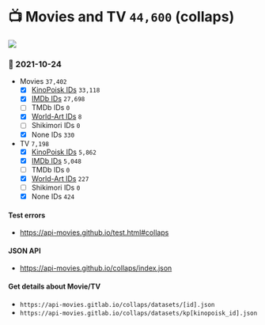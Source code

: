 # :tv: Movies and TV `44,600` (collaps)

<a href="https://API-Movies.github.io"><img src="https://API-Movies.github.io/banner.png?cache"></a>

### :date: 2021-10-24
- Movies `37,402`
  - [x] <a href="https://API-Movies.github.io/collaps/movie_kinopoisk_ids.json">KinoPoisk IDs</a> `33,118`
  - [x] <a href="https://API-Movies.github.io/collaps/movie_imdb_ids.json">IMDb IDs</a> `27,698`
  - [ ] TMDb IDs `0`
  - [x] <a href="https://API-Movies.github.io/collaps/movie_world_art_ids.json">World-Art IDs</a> `8`
  - [ ] Shikimori IDs `0`
  - [x] None IDs `330`
- TV `7,198`
  - [x] <a href="https://API-Movies.github.io/collaps/tv_kinopoisk_ids.json">KinoPoisk IDs</a> `5,862`
  - [x] <a href="https://API-Movies.github.io/collaps/tv_imdb_ids.json">IMDb IDs</a> `5,048`
  - [ ] TMDb IDs `0`
  - [x] <a href="https://API-Movies.github.io/collaps/tv_world_art_ids.json">World-Art IDs</a> `227`
  - [ ] Shikimori IDs `0`
  - [x] None IDs `424`
#### Test errors
- <a href='https://api-movies.github.io/test.html#collaps'>https://api-movies.github.io/test.html#collaps</a>
#### JSON API
- <a href='https://api-movies.github.io/collaps/index.json'>https://api-movies.github.io/collaps/index.json</a>
#### Get details about Movie/TV
- `https://api-movies.gitlab.io/collaps/datasets/[id].json`
- `https://api-movies.gitlab.io/collaps/datasets/kp[kinopoisk_id].json`
